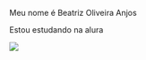 Meu nome é Beatriz Oliveira Anjos

Estou estudando na alura

![](https://media.tenor.com/cc4dHXTn1q0AAAAC/anne-with-an-e-gilbert.gif)
